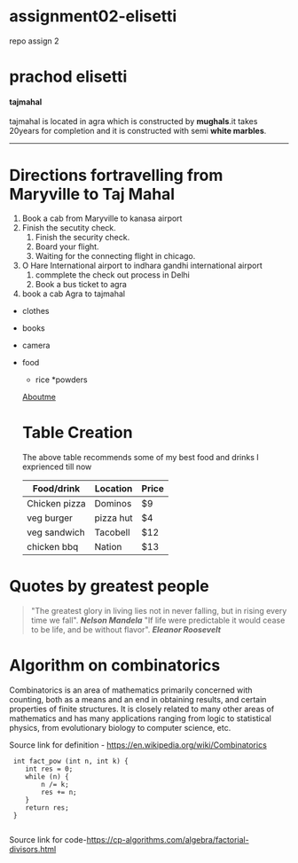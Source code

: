 # assignment02-elisetti
repo assign 2

# prachod elisetti

#### tajmahal

tajmahal is located in agra which is constructed by **mughals**.it takes 20years for completion and it is constructed with semi **white marbles**.

---

# Directions fortravelling from Maryville to Taj Mahal
1. Book a cab from Maryville to kanasa airport
2. Finish the secutity check.
   1. Finish the security check.
   2. Board your flight.
   3. Waiting for the connecting flight in chicago.
3. O Hare International airport to indhara gandhi international airport
   1. commplete the check out process in Delhi
   2. Book a bus ticket to agra 
4. book a cab Agra  to tajmahal

* clothes
* books
* camera
* food
  * rice
  *powders

  [Aboutme](Aboutme.md)

  # Table Creation
  The above table recommends some of my best food and drinks I exprienced till now

  |      Food/drink        |     Location          |   Price   |
  |      ----------        |    -----------        |  -------- |
  |    Chicken pizza       |     Dominos           |  $9       |
  |    veg burger          |     pizza hut         |  $4       |
  |    veg sandwich        |     Tacobell          |  $12      |
  |    chicken bbq         |     Nation            |  $13      |



# Quotes by greatest people
  > "The greatest glory in living lies not in never falling, but in rising every time we fall". ***Nelson Mandela***
  > "If life were predictable it would cease to be life, and be without flavor". ***Eleanor Roosevelt***
    
# Algorithm on combinatorics

  Combinatorics is an area of mathematics primarily concerned with counting, both as a means and an end in obtaining results, and certain properties of finite structures. It is closely related to many other areas of mathematics and has many applications ranging from logic to statistical physics, from evolutionary biology to computer science, etc.

  Source link for definition - <https://en.wikipedia.org/wiki/Combinatorics>

```
 int fact_pow (int n, int k) {
    int res = 0;
    while (n) {
        n /= k;
        res += n;
    }
    return res;
 }


```
Source link for code-<https://cp-algorithms.com/algebra/factorial-divisors.html>
   